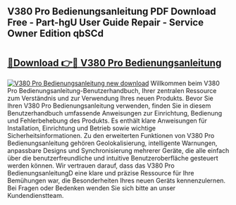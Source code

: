 ## V380 Pro Bedienungsanleitung PDF Download Free - Part-hgU User Guide Repair - Service Owner Edition qbSCd

# <h2><a href="http://df2uvcl.blite.top/?on=V380+Pro+Bedienungsanleitung">🔗Download 👉🔴 V380 Pro Bedienungsanleitung</a></h2>

[![V380 Pro Bedienungsanleitung new download](https://i.imgur.com/lujVjoI.png)](http://df2uvcl.blite.top/?on=V380+Pro+Bedienungsanleitung)
Willkommen beim V380 Pro Bedienungsanleitung-Benutzerhandbuch, Ihrer zentralen Ressource zum Verständnis und zur Verwendung Ihres neuen Produkts. Bevor Sie Ihren V380 Pro Bedienungsanleitung verwenden, finden Sie in diesem Benutzerhandbuch umfassende Anweisungen zur Einrichtung, Bedienung und Fehlerbehebung des Produkts. Es enthält klare Anweisungen für Installation, Einrichtung und Betrieb sowie wichtige Sicherheitsinformationen. Zu den erweiterten Funktionen von V380 Pro Bedienungsanleitung gehören Geolokalisierung, intelligente Warnungen, anpassbare Designs und Synchronisierung mehrerer Geräte, die alle einfach über die benutzerfreundliche und intuitive Benutzeroberfläche gesteuert werden können. Wir vertrauen darauf, dass das V380 Pro BedienungsanleitungD eine klare und präzise Ressource für Ihre Bemühungen war, die Besonderheiten Ihres neuen Geräts kennenzulernen. Bei Fragen oder Bedenken wenden Sie sich bitte an unser Kundendienstteam.
